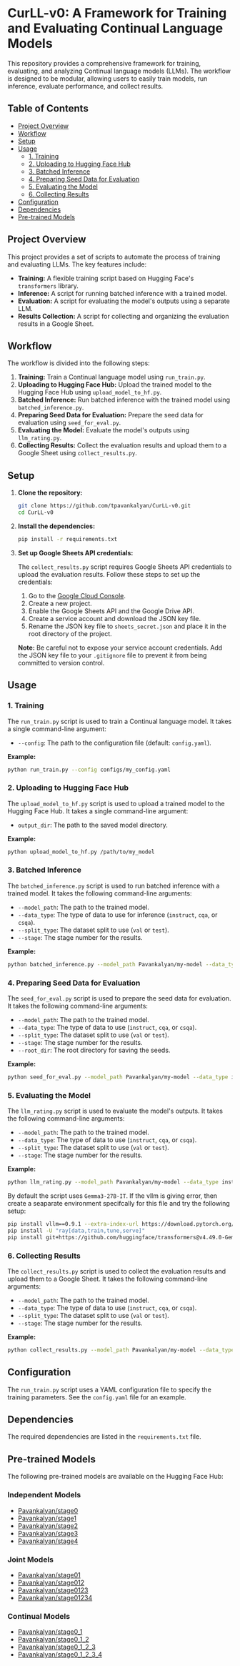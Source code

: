 # CurLL-v0: A Framework for Training and Evaluating Continual Language Models

This repository provides a comprehensive framework for training, evaluating, and analyzing Continual language models (LLMs). The workflow is designed to be modular, allowing users to easily train models, run inference, evaluate performance, and collect results.

## Table of Contents

- [Project Overview](#project-overview)
- [Workflow](#workflow)
- [Setup](#setup)
- [Usage](#usage)
  - [1. Training](#1-training)
  - [2. Uploading to Hugging Face Hub](#2-uploading-to-hugging-face-hub)
  - [3. Batched Inference](#3-batched-inference)
  - [4. Preparing Seed Data for Evaluation](#4-preparing-seed-data-for-evaluation)
  - [5. Evaluating the Model](#5-evaluating-the-model)
  - [6. Collecting Results](#6-collecting-results)
- [Configuration](#configuration)
- [Dependencies](#dependencies)
- [Pre-trained Models](#pre-trained-models)

## Project Overview

This project provides a set of scripts to automate the process of training and evaluating LLMs. The key features include:

-   **Training:** A flexible training script based on Hugging Face's `transformers` library.
-   **Inference:** A script for running batched inference with a trained model.
-   **Evaluation:** A script for evaluating the model's outputs using a separate LLM.
-   **Results Collection:** A script for collecting and organizing the evaluation results in a Google Sheet.

## Workflow

The workflow is divided into the following steps:

1.  **Training:** Train a Continual language model using `run_train.py`.
2.  **Uploading to Hugging Face Hub:** Upload the trained model to the Hugging Face Hub using `upload_model_to_hf.py`.
3.  **Batched Inference:** Run batched inference with the trained model using `batched_inference.py`.
4.  **Preparing Seed Data for Evaluation:** Prepare the seed data for evaluation using `seed_for_eval.py`.
5.  **Evaluating the Model:** Evaluate the model's outputs using `llm_rating.py`.
6.  **Collecting Results:** Collect the evaluation results and upload them to a Google Sheet using `collect_results.py`.

## Setup

1.  **Clone the repository:**

    ```bash
    git clone https://github.com/tpavankalyan/CurLL-v0.git
    cd CurLL-v0
    ```

2.  **Install the dependencies:**

    ```bash
    pip install -r requirements.txt
    ```

3.  **Set up Google Sheets API credentials:**

    The `collect_results.py` script requires Google Sheets API credentials to upload the evaluation results. Follow these steps to set up the credentials:

    1.  Go to the [Google Cloud Console](https://console.cloud.google.com/).
    2.  Create a new project.
    3.  Enable the Google Sheets API and the Google Drive API.
    4.  Create a service account and download the JSON key file.
    5.  Rename the JSON key file to `sheets_secret.json` and place it in the root directory of the project.

    **Note:** Be careful not to expose your service account credentials. Add the JSON key file to your `.gitignore` file to prevent it from being committed to version control.

## Usage

### 1. Training

The `run_train.py` script is used to train a Continual language model. It takes a single command-line argument:

-   `--config`: The path to the configuration file (default: `config.yaml`).

**Example:**

```bash
python run_train.py --config configs/my_config.yaml
```

### 2. Uploading to Hugging Face Hub

The `upload_model_to_hf.py` script is used to upload a trained model to the Hugging Face Hub. It takes a single command-line argument:

-   `output_dir`: The path to the saved model directory.

**Example:**

```bash
python upload_model_to_hf.py /path/to/my_model
```

### 3. Batched Inference

The `batched_inference.py` script is used to run batched inference with a trained model. It takes the following command-line arguments:

-   `--model_path`: The path to the trained model.
-   `--data_type`: The type of data to use for inference (`instruct`, `cqa`, or `csqa`).
-   `--split_type`: The dataset split to use (`val` or `test`).
-   `--stage`: The stage number for the results.

**Example:**

```bash
python batched_inference.py --model_path Pavankalyan/my-model --data_type instruct --split_type val --stage 0
```

### 4. Preparing Seed Data for Evaluation

The `seed_for_eval.py` script is used to prepare the seed data for evaluation. It takes the following command-line arguments:

-   `--model_path`: The path to the trained model.
-   `--data_type`: The type of data to use (`instruct`, `cqa`, or `csqa`).
-   `--split_type`: The dataset split to use (`val` or `test`).
-   `--stage`: The stage number for the results.
-   `--root_dir`: The root directory for saving the seeds.

**Example:**

```bash
python seed_for_eval.py --model_path Pavankalyan/my-model --data_type instruct --split_type val --stage 0 --root_dir /path/to/seeds
```

### 5. Evaluating the Model

The `llm_rating.py` script is used to evaluate the model's outputs. It takes the following command-line arguments:

-   `--model_path`: The path to the trained model.
-   `--data_type`: The type of data to use (`instruct`, `cqa`, or `csqa`).
-   `--split_type`: The dataset split to use (`val` or `test`).
-   `--stage`: The stage number for the results.

**Example:**

```bash
python llm_rating.py --model_path Pavankalyan/my-model --data_type instruct --split_type val --stage 0
```

By default the script uses `Gemma3-27B-IT`. If the vllm is giving error, then create a seaparate environment specifcally for this file and try the following setup:
```bash
pip install vllm==0.9.1 --extra-index-url https://download.pytorch.org/whl/cu128
pip install -U "ray[data,train,tune,serve]"
pip install git+https://github.com/huggingface/transformers@v4.49.0-Gemma-3
```

### 6. Collecting Results

The `collect_results.py` script is used to collect the evaluation results and upload them to a Google Sheet. It takes the following command-line arguments:

-   `--model_path`: The path to the trained model.
-   `--data_type`: The type of data to use (`instruct`, `cqa`, or `csqa`).
-   `--split_type`: The dataset split to use (`val` or `test`).
-   `--stage`: The stage number for the results.

**Example:**

```bash
python collect_results.py --model_path Pavankalyan/my-model --data_type instruct --split_type val --stage 0
```

## Configuration

The `run_train.py` script uses a YAML configuration file to specify the training parameters. See the `config.yaml` file for an example.

## Dependencies

The required dependencies are listed in the `requirements.txt` file.

## Pre-trained Models

The following pre-trained models are available on the Hugging Face Hub:

### Independent Models

-   [Pavankalyan/stage0](https://huggingface.co/Pavankalyan/stage0_training)
-   [Pavankalyan/stage1](https://huggingface.co/Pavankalyan/stage1_training)
-   [Pavankalyan/stage2](https://huggingface.co/Pavankalyan/stage2_training)
-   [Pavankalyan/stage3](https://huggingface.co/Pavankalyan/stage3_training)
-   [Pavankalyan/stage4](https://huggingface.co/Pavankalyan/stage4_training)

### Joint Models

-   [Pavankalyan/stage01](https://huggingface.co/Pavankalyan/stage01_training)
-   [Pavankalyan/stage012](https://huggingface.co/Pavankalyan/stage012_training)
-   [Pavankalyan/stage0123](https://huggingface.co/Pavankalyan/stage0123_training)
-   [Pavankalyan/stage01234](https://huggingface.co/Pavankalyan/stage01234_training)

### Continual Models

-   [Pavankalyan/stage0_1](https://huggingface.co/Pavankalyan/stage0_1)
-   [Pavankalyan/stage0_1_2](https://huggingface.co/Pavankalyan/stage0_1_2)
-   [Pavankalyan/stage0_1_2_3](https://huggingface.co/Pavankalyan/stage0_1_2_3)
-   [Pavankalyan/stage0_1_2_3_4](https://huggingface.co/Pavankalyan/stage0_1_2_3_4)
